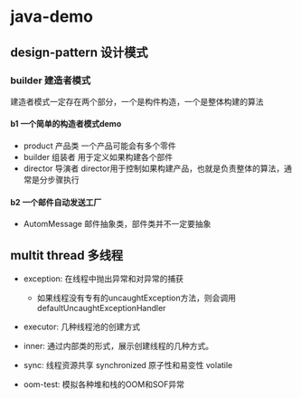 # java-demo
## design-pattern 设计模式
### builder 建造者模式
建造者模式一定存在两个部分，一个是构件构造，一个是整体构建的算法
#### b1 一个简单的构造者模式demo
- product 产品类
一个产品可能会有多个零件
- builder 组装者
用于定义如果构建各个部件
- director 导演者
director用于控制如果构建产品，也就是负责整体的算法，通常是分步骤执行

#### b2 一个邮件自动发送工厂
- AutomMessage 邮件抽象类，部件类并不一定要抽象
## multit thread 多线程
- exception:
    在线程中抛出异常和对异常的捕获
    - 如果线程没有专有的uncaughtException方法，则会调用defaultUncaughtExceptionHandler
- executor:
    几种线程池的创建方式
- inner:
    通过内部类的形式，展示创建线程的几种方式。
     
- sync:
    线程资源共享
    synchronized
    原子性和易变性
    volatile
  
- oom-test:
 模拟各种堆和栈的OOM和SOF异常
    